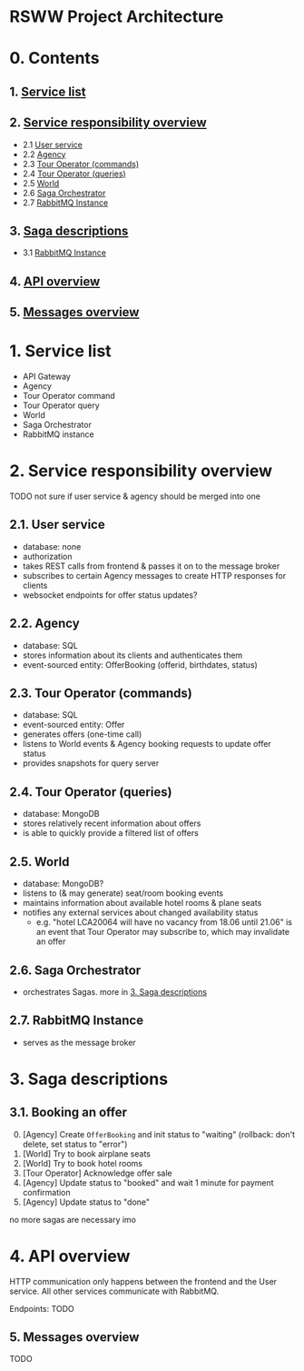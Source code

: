# RSWW Project Architecture

# 0. Contents

## 1. [Service list](#1-service-list-1)
## 2. [Service responsibility overview](#2-service-responsibility-overview-1)
 - 2.1 [User service](#21-normal-mode)
 - 2.2 [Agency](#22-agency)
 - 2.3 [Tour Operator (commands)](#23-tour-operator-commands)
 - 2.4 [Tour Operator (queries)](#24-tour-operator-queries)
 - 2.5 [World](#25-world)
 - 2.6 [Saga Orchestrator](#26-saga-orchestrator)
 - 2.7 [RabbitMQ Instance](#27-rabbitmq-instance)
## 3. [Saga descriptions](#3-saga-descriptions-1)
 - 3.1 [RabbitMQ Instance](#31-booking-an-offer)
## 4. [API overview](#4-api-overview-1)
## 5. [Messages overview](#5-message-overview-1)
 

# 1. Service list
 - API Gateway
 - Agency
 - Tour Operator command
 - Tour Operator query
 - World
 - Saga Orchestrator
 - RabbitMQ instance

# 2. Service responsibility overview

TODO not sure if user service & agency should be merged into one

## 2.1. User service
  - database: none
  - authorization
  - takes REST calls from frontend & passes it on to the message broker
  - subscribes to certain Agency messages to create HTTP responses for clients
  - websocket endpoints for offer status updates?

## 2.2. Agency
  - database: SQL
  - stores information about its clients and authenticates them
  - event-sourced entity: OfferBooking (offerid, birthdates, status)

## 2.3. Tour Operator (commands)
  - database: SQL
  - event-sourced entity: Offer
  - generates offers (one-time call)
  - listens to World events & Agency booking requests to update offer status
  - provides snapshots for query server

## 2.4. Tour Operator (queries)
  - database: MongoDB
  - stores relatively recent information about offers
  - is able to quickly provide a filtered list of offers

## 2.5. World
  - database: MongoDB?
  - listens to (& may generate) seat/room booking events
  - maintains information about available hotel rooms & plane seats
  - notifies any external services about changed availability status
    - e.g. "hotel LCA20064 will have no vacancy from 18.06 until 21.06" is
      an event that Tour Operator may subscribe to, which may invalidate an offer

## 2.6. Saga Orchestrator
  - orchestrates Sagas. more in [3. Saga descriptions](#3-saga-descriptions-1)

## 2.7. RabbitMQ Instance
  - serves as the message broker

# 3. Saga descriptions

## 3.1. Booking an offer
  0. [Agency] Create `OfferBooking` and init status to "waiting" (rollback: don't delete, set status to "error")
  1. [World] Try to book airplane seats
  2. [World] Try to book hotel rooms
  3. [Tour Operator] Acknowledge offer sale
  4. [Agency] Update status to "booked" and wait 1 minute for payment confirmation
  5. [Agency] Update status to "done"

no more sagas are necessary imo

# 4. API overview

HTTP communication only happens between the frontend and the User service.
All other services communicate with RabbitMQ.

Endpoints: TODO

## 5. Messages overview

TODO
